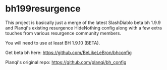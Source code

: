 # bh199resurgence

This project is basically just a merge of the latest SlashDiablo beta bh 1.9.9 and Planqi's existing resurgence HideNothing config along with a few extra touches from various resurgence community members.

You will need to use at least BH 1.9.10 (BETA).

Get beta bh here:
https://github.com/BeLikeLeBron/bhconfig

Planqi's original repo:
https://github.com/planqi/bh_config
